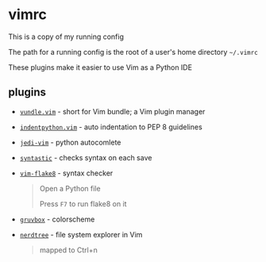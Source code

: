 # vimrc
This is a copy of my running config

The path for a running config is the root of a user's home directory `~/.vimrc`

These plugins make it easier to use Vim as a Python IDE

## plugins

* [`vundle.vim`](https://github.com/VundleVim/Vundle.vim) - short for Vim bundle; a Vim plugin manager
* [`indentpython.vim`](https://github.com/vim-scripts/indentpython.vim) - auto indentation to PEP 8 guidelines
* [`jedi-vim`](https://github.com/davidhalter/jedi-vim) - python autocomlete
* [`syntastic`](https://github.com/vim-syntastic/syntastic) - checks syntax on each save
* [`vim-flake8`](https://github.com/nvie/vim-flake8) - syntax checker

    >Open a Python file
    >
    >Press `F7` to run flake8 on it

* [`gruvbox`](https://github.com/morhetz/gruvbox) - colorscheme
* [`nerdtree`](https://github.com/scrooloose/nerdtree) - file system explorer in Vim

    >mapped to Ctrl+n
